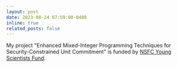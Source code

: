 ```yaml
---
layout: post
date: 2023-08-24 07:59:00-0400
inline: true
related_posts: false
---
```


<!-- Our paper "[Mixed-integer linear optimization for full truckload pickup and delivery](http://www.optimization-online.org/DB_HTML/2021/03/8309.html)" is now accepted by Optimization Letters. -->

My project "Enhanced Mixed-Integer Programming Techniques for Security-Constrained Unit Commitment" is funded by [NSFC Young Scientists Fund](https://www.nsfc.gov.cn/).